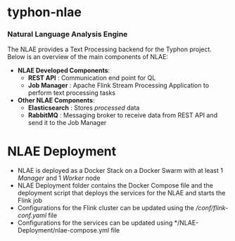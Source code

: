 # typhon-nlae
### Natural Language Analysis Engine
The NLAE provides a Text Processing backend for the Typhon project. Below is an overview of the main components of NLAE: 

- **NLAE Developed Components**:
  - **REST API** : Communication end point for QL
  - **Job Manager** : Apache Flink Stream Processing Application to perform text processing tasks
- **Other NLAE Components**:
  - **Elasticsearch** : Stores *processed* data
  - **RabbitMQ** : Messaging broker to receive data from REST API and send it to the Job Manager

# NLAE Deployment
  - NLAE is deployed as a Docker Stack on a Docker Swarm with at least 1 *Manager* and 1 *Worker* node
  - NLAE Deployment folder contains the Docker Compose file and the deployment script that deploys the services for the NLAE and starts the Flink job
  - Configurations for the Flink cluster can be updated using the */conf/flink-conf.yaml* file
  - Configurations for the services can be updated using */NLAE-Deployment/nlae-compose.yml file
